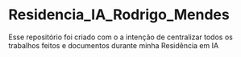 # Residencia_IA_Rodrigo_Mendes
Esse repositório foi criado com o a intenção de centralizar todos os trabalhos feitos e documentos durante minha Residência em IA
